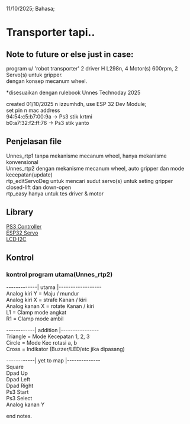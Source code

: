 11/10/2025; Bahasa;  

  # Transporter tapi..
  ## Note to future or else just in case:
  program u/ 'robot transporter' 2 driver H L298n, 4 Motor(s) 600rpm, 2 Servo(s) untuk gripper.  
  dengan konsep mecanum wheel.  
  
  *disesuaikan dengan rulebook Unnes Technoday 2025  

  created 01/10/2025 n izzumhdh, use ESP 32 Dev Module;  
  set pin n mac address  
  94:54:c5:b7:00:9a -> Ps3 stik krtmi  
  b0:a7:32:f2:ff:76 -> Ps3 stik yanto  

  ## Penjelasan file
  Unnes_rtp1 tanpa mekanisme mecanum wheel, hanya mekanisme konvensional  
  Unnes_rtp2 dengan mekanisme mecanum wheel, auto gripper dan mode kecepatan(update)  
  rtp_editServoDeg untuk mencari sudut servo(s) untuk seting gripper closed-lift dan down-open  
  rtp_easy hanya untuk tes driver & motor  

  ## Library  
  [PS3 Controller](https://github.com/jvpernis/esp32-ps3)   
  [ESP32 Servo](https://github.com/madhephaestus/ESP32Servo)  
  [LCD I2C](https://github.com/johnrickman/LiquidCrystal_I2C)  

  ## Kontrol
  ### kontrol program utama(Unnes_rtp2)
  -------------| utama |------------------  
  Analog kiri Y   = Maju / mundur  
  Analog kiri X   = strafe Kanan / kiri  
  Analog kanan X  = rotate Kanan / kiri   
  L1              = Clamp mode angkat  
  R1              = Clamp mode ambil  

  ------------| addition |----------------  
  Triangle        = Mode Kecepatan 1, 2, 3  
  Circle          = Mode Kec rotasi a, b  
  Cross           = Indikator (Buzzer/LED/etc jika dipasang)  

  ------------| yet to map |--------------  
  Square  
  Dpad Up  
  Dpad Left  
  Dpad Right  
  Ps3 Start  
  Ps3 Select  
  Analog kanan Y  
    
  end notes.  
